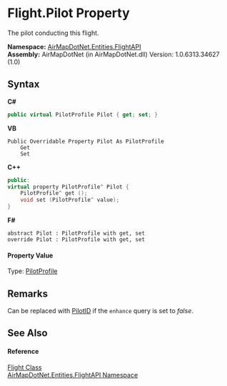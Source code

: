 # Flight.Pilot Property 
 

The pilot conducting this flight.

**Namespace:**&nbsp;<a href="N_AirMapDotNet_Entities_FlightAPI">AirMapDotNet.Entities.FlightAPI</a><br />**Assembly:**&nbsp;AirMapDotNet (in AirMapDotNet.dll) Version: 1.0.6313.34627 (1.0)

## Syntax

**C#**<br />
``` C#
public virtual PilotProfile Pilot { get; set; }
```

**VB**<br />
``` VB
Public Overridable Property Pilot As PilotProfile
	Get
	Set
```

**C++**<br />
``` C++
public:
virtual property PilotProfile^ Pilot {
	PilotProfile^ get ();
	void set (PilotProfile^ value);
}
```

**F#**<br />
``` F#
abstract Pilot : PilotProfile with get, set
override Pilot : PilotProfile with get, set
```


#### Property Value
Type: <a href="T_AirMapDotNet_Entities_PilotAPI_PilotProfile">PilotProfile</a>

## Remarks
Can be replaced with <a href="P_AirMapDotNet_Entities_FlightAPI_Flight_PilotID">PilotID</a> if the `enhance` query is set to <i>false</i>.

## See Also


#### Reference
<a href="T_AirMapDotNet_Entities_FlightAPI_Flight">Flight Class</a><br /><a href="N_AirMapDotNet_Entities_FlightAPI">AirMapDotNet.Entities.FlightAPI Namespace</a><br />